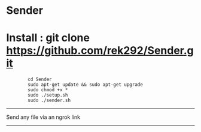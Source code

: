 # Sender
# Install : git clone https://github.com/rek292/Sender.git
            cd Sender
            sudo apt-get update && sudo apt-get upgrade
            sudo chmod +x *
            sudo ./setup.sh
            sudo ./sender.sh
--------------------------------

Send any file via an ngrok link

--------------------------------
